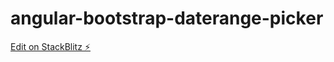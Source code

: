 # angular-bootstrap-daterange-picker

[Edit on StackBlitz ⚡️](https://stackblitz.com/edit/angular-skbpc8-j8lhyo)